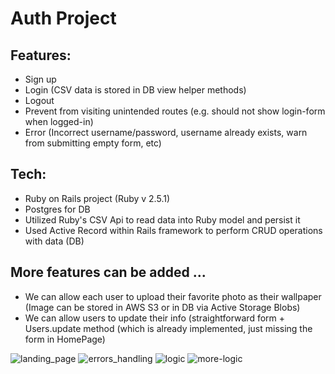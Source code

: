 # Auth Project

## Features: 

* Sign up
* Login (CSV data is stored in DB view helper methods)
* Logout
* Prevent from visiting unintended routes (e.g. should not show login-form when logged-in)
* Error (Incorrect username/password, username already exists, warn from submitting empty form, etc)

## Tech:
* Ruby on Rails project (Ruby v 2.5.1)
* Postgres for DB
* Utilized Ruby's CSV Api to read data into Ruby model and persist it
* Used Active Record within Rails framework to perform CRUD operations with data (DB)

## More features can be added ...
* We can allow each user to upload their favorite photo as their wallpaper (Image can be stored in AWS S3 or in DB via Active Storage Blobs)
* We can allow users to update their info (straightforward form + Users.update method (which is already implemented, just missing the form in HomePage)

![landing_page](https://user-images.githubusercontent.com/51003447/164459027-c599bab7-8ae4-4689-a5f8-5396e55cf515.png)
![errors_handling](https://user-images.githubusercontent.com/51003447/164459034-d15e5ad6-f658-41f3-885b-4f26b64b48da.png)
![logic](https://user-images.githubusercontent.com/51003447/164459041-0e99acae-cba6-4873-89e5-3a64e3b68b10.png)
![more-logic](https://user-images.githubusercontent.com/51003447/164460998-7adb9ff2-f607-4c4b-9a9c-7022f3b94b88.png)
